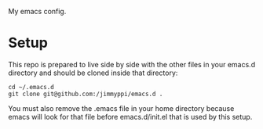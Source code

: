 My emacs config.

Setup
=====

This repo is prepared to live side by side with the other files in your emacs.d
directory and should be cloned inside that directory:

```
cd ~/.emacs.d
git clone git@github.com:/jimmyppi/emacs.d .
```

You must also remove the .emacs file in your home directory because emacs
will look for that file before emacs.d/init.el that is used by this setup.
